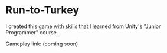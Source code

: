# Run-to-Turkey
I created this game with skills that I learned from Unity's "Junior Programmer" course.

Gameplay link: (coming soon)
